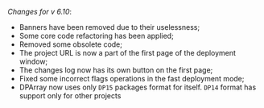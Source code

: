 _Changes for v 6.10_:
- Banners have been removed due to their uselessness;
- Some core code refactoring has been applied;
- Removed some obsolete code;
- The project URL is now a part of the first page of the deployment window;
- The changes log now has its own button on the first page;
- Fixed some incorrect flags operations in the fast deployment mode;
- DPArray now uses only `DP15` packages format for itself. `DP14` format has support only for other projects
